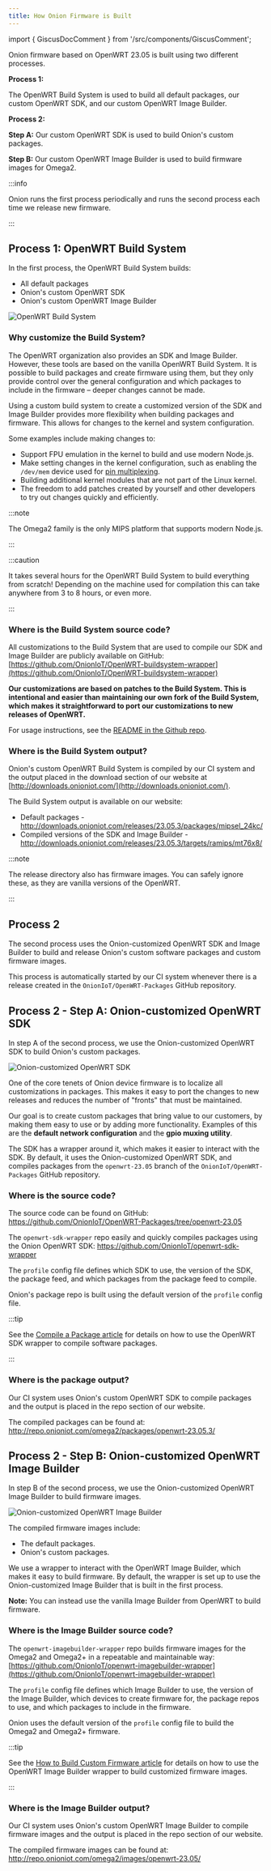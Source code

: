 ```yaml
---
title: How Onion Firmware is Built
---
```


import { GiscusDocComment } from '/src/components/GiscusComment';

Onion firmware based on OpenWRT 23.05 is built using two different processes. <!-- TODO: update with OPENWRT_VERSION variable -->

**Process 1:**

The OpenWRT Build System is used to build all default packages, our custom OpenWRT SDK, and our custom OpenWRT Image Builder.

**Process 2:**

**Step A:** Our custom OpenWRT SDK is used to build Onion's custom packages.

**Step B:** Our custom OpenWRT Image Builder is used to build firmware images for Omega2.

:::info

Onion runs the first process periodically and runs the second process each time we release new firmware.

:::

## Process 1: OpenWRT Build System

In the first process, the OpenWRT Build System builds:

- All default packages
- Onion's custom OpenWRT SDK
- Onion's custom OpenWRT Image Builder

![OpenWRT Build System](./assets/onion-firmware-build-step1.png)

### Why customize the Build System?

The OpenWRT organization also provides an SDK and Image Builder. However, these tools are based on the vanilla OpenWRT Build System. It is possible to build packages and create firmware using them, but they only provide control over the general configuration and which packages to include in the firmware – deeper changes cannot be made.

Using a custom build system to create a customized version of the SDK and Image Builder provides more flexibility when building packages and firmware. This allows for changes to the kernel and system configuration.

Some examples include making changes to:

- Support FPU emulation in the kernel to build and use modern Node.js.
- Make setting changes in the kernel configuration, such as enabling the `/dev/mem` device used for [pin multiplexing](/hardware-interfaces/pin-multiplexing).
- Building additional kernel modules that are not part of the Linux kernel.
- The freedom to add patches created by yourself and other developers to try out changes quickly and efficiently.

:::note

The Omega2 family is the only MIPS platform that supports modern Node.js.

:::

:::caution

It takes several hours for the OpenWRT Build System to build everything from scratch! Depending on the machine used for compilation this can take anywhere from 3 to 8 hours, or even more.

:::

### Where is the Build System source code?

All customizations to the Build System that are used to compile our SDK and Image Builder are publicly available on GitHub: [https://github.com/OnionIoT/OpenWRT-buildsystem-wrapper](https://github.com/OnionIoT/OpenWRT-buildsystem-wrapper)

**Our customizations are based on patches to the Build System. This is intentional and easier than maintaining our own fork of the Build System, which makes it straightforward to port our customizations to new releases of OpenWRT.**

For usage instructions, see the [README in the Github repo](https://github.com/OnionIoT/openwrt-buildsystem-wrapper).

### Where is the Build System output?

Onion's custom OpenWRT Build System is compiled by our CI system and the output placed in the download section of our website at [http://downloads.onioniot.com/](http://downloads.onioniot.com/).

The Build System output is available on our website:

- Default packages - http://downloads.onioniot.com/releases/23.05.3/packages/mipsel_24kc/ <!-- TODO: update with OPENWRT_RELEASE variable -->
- Compiled versions of the SDK and Image Builder - http://downloads.onioniot.com/releases/23.05.3/targets/ramips/mt76x8/ <!-- TODO: update with OPENWRT_RELEASE variable -->

:::note

The release directory also has firmware images. You can safely ignore these, as they are vanilla versions of the OpenWRT.

:::

## Process 2

The second process uses the Onion-customized OpenWRT SDK and Image Builder to build and release Onion's custom software packages and custom firmware images.

This process is automatically started by our CI system whenever there is a release created in the `OnionIoT/OpenWRT-Packages` GitHub repository. 

## Process 2 - Step A: Onion-customized OpenWRT SDK

In step A of the second process, we use the Onion-customized OpenWRT SDK to build Onion's custom packages.

![Onion-customized OpenWRT SDK](./assets/onion-firmware-build-step2a.png)

One of the core tenets of Onion device firmware is to localize all customizations in packages. This makes it easy to port the changes to new releases and reduces the number of "fronts" that must be maintained.

Our goal is to create custom packages that bring value to our customers, by making them easy to use or by adding more functionality. Examples of this are the **default network configuration** and the **gpio muxing utility**.

The SDK has a wrapper around it, which makes it easier to interact with the SDK. By default, it uses the Onion-customized OpenWRT SDK, and compiles packages from the `openwrt-23.05` branch of the `OnionIoT/OpenWRT-Packages` GitHub repository. 
<!-- TODO: update above with OPENWRT_VERSION variable -->

### Where is the source code?

The source code can be found on GitHub: https://github.com/OnionIoT/OpenWRT-Packages/tree/openwrt-23.05
<!-- TODO: update above with OPENWRT_VERSION variable -->

The `openwrt-sdk-wrapper` repo easily and quickly compiles packages using the Onion OpenWRT SDK: https://github.com/OnionIoT/openwrt-sdk-wrapper

The `profile` config file defines which SDK to use, the version of the SDK, the package feed, and which packages from the package feed to compile.

Onion's package repo is built using the default version of the `profile` config file.

:::tip

See the [Compile a Package article](../packages/compile-package) for details on how to use the OpenWRT SDK wrapper to compile software packages.

:::

### Where is the package output?

Our CI system uses Onion's custom OpenWRT SDK to compile packages and the output is placed in the repo section of our website. 

The compiled packages can be found at: http://repo.onioniot.com/omega2/packages/openwrt-23.05.3/ <!-- TODO: update above with OPENWRT_RELEASE variable -->

## Process 2 - Step B: Onion-customized OpenWRT Image Builder

In step B of the second process, we use the Onion-customized OpenWRT Image Builder to build firmware images.

![Onion-customized OpenWRT Image Builder](./assets/onion-firmware-build-step2b.png)

The compiled firmware images include:

- The default packages.
- Onion's custom packages.

We use a wrapper to interact with the OpenWRT Image Builder, which makes it easy to build firmware. By default, the wrapper is set up to use the Onion-customized Image Builder that is built in the first process. 

**Note:** You can instead use the vanilla Image Builder from OpenWRT to build firmware.

### Where is the Image Builder source code?

The `openwrt-imagebuilder-wrapper` repo builds firmware images for the Omega2 and Omega2+ in a repeatable and maintainable way: [https://github.com/OnionIoT/openwrt-imagebuilder-wrapper](https://github.com/OnionIoT/openwrt-imagebuilder-wrapper)

The `profile` config file defines which Image Builder to use, the version of the Image Builder, which devices to create firmware for, the package repos to use, and which packages to include in the firmware.

Onion uses the default version of the `profile` config file to build the Omega2 and Omega2+ firmware.

:::tip

See the [How to Build Custom Firmware article](./how-to-build-firmware) for details on how to use the OpenWRT Image Builder wrapper to build customized firmware images.

:::

### Where is the Image Builder output?

Our CI system uses Onion's custom OpenWRT Image Builder to compile firmware images and the output is placed in the repo section of our website.

The compiled firmware images can be found at: http://repo.onioniot.com/omega2/images/openwrt-23.05/
<!-- TODO: update above with OPENWRT_VERSION variable -->

<GiscusDocComment />

